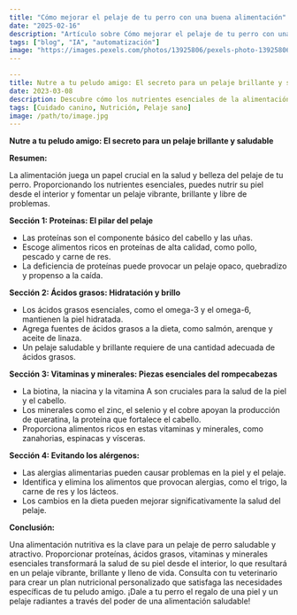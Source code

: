 ```yaml
---
title: "Cómo mejorar el pelaje de tu perro con una buena alimentación"
date: "2025-02-16"
description: "Artículo sobre Cómo mejorar el pelaje de tu perro con una buena alimentación"
tags: ["blog", "IA", "automatización"]
image: "https://images.pexels.com/photos/13925806/pexels-photo-13925806.jpeg?auto=compress&cs=tinysrgb&h=350"
---
```


```yaml
---
title: Nutre a tu peludo amigo: El secreto para un pelaje brillante y saludable
date: 2023-03-08
description: Descubre cómo los nutrientes esenciales de la alimentación pueden transformar el pelaje de tu perro, desde la raíz hasta las puntas.
tags: [Cuidado canino, Nutrición, Pelaje sano]
image: /path/to/image.jpg
---
```

**Nutre a tu peludo amigo: El secreto para un pelaje brillante y saludable**

**Resumen:**

La alimentación juega un papel crucial en la salud y belleza del pelaje de tu perro. Proporcionando los nutrientes esenciales, puedes nutrir su piel desde el interior y fomentar un pelaje vibrante, brillante y libre de problemas.

**Sección 1: Proteínas: El pilar del pelaje**

* Las proteínas son el componente básico del cabello y las uñas.
* Escoge alimentos ricos en proteínas de alta calidad, como pollo, pescado y carne de res.
* La deficiencia de proteínas puede provocar un pelaje opaco, quebradizo y propenso a la caída.

**Sección 2: Ácidos grasos: Hidratación y brillo**

* Los ácidos grasos esenciales, como el omega-3 y el omega-6, mantienen la piel hidratada.
* Agrega fuentes de ácidos grasos a la dieta, como salmón, arenque y aceite de linaza.
* Un pelaje saludable y brillante requiere de una cantidad adecuada de ácidos grasos.

**Sección 3: Vitaminas y minerales: Piezas esenciales del rompecabezas**

* La biotina, la niacina y la vitamina A son cruciales para la salud de la piel y el cabello.
* Los minerales como el zinc, el selenio y el cobre apoyan la producción de queratina, la proteína que fortalece el cabello.
* Proporciona alimentos ricos en estas vitaminas y minerales, como zanahorias, espinacas y vísceras.

**Sección 4: Evitando los alérgenos:**

* Las alergias alimentarias pueden causar problemas en la piel y el pelaje.
* Identifica y elimina los alimentos que provocan alergias, como el trigo, la carne de res y los lácteos.
* Los cambios en la dieta pueden mejorar significativamente la salud del pelaje.

**Conclusión:**

Una alimentación nutritiva es la clave para un pelaje de perro saludable y atractivo. Proporcionar proteínas, ácidos grasos, vitaminas y minerales esenciales transformará la salud de su piel desde el interior, lo que resultará en un pelaje vibrante, brillante y lleno de vida. Consulta con tu veterinario para crear un plan nutricional personalizado que satisfaga las necesidades específicas de tu peludo amigo. ¡Dale a tu perro el regalo de una piel y un pelaje radiantes a través del poder de una alimentación saludable!